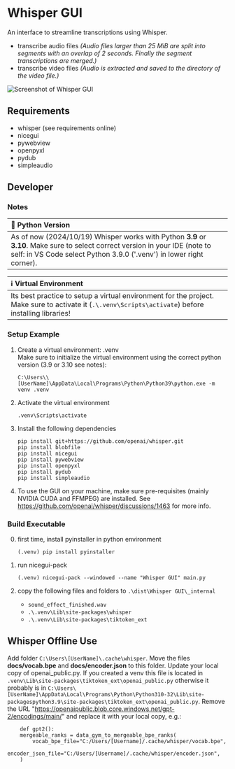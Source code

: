 # Whisper GUI

An interface to streamline transcriptions using Whisper.  

- transcribe audio files
     *(Audio files larger than 25 MiB are split into segments with an overlap of 2 seconds. Finally the segment transcriptions are merged.)*
- transcribe video files
     *(Audio is extracted and saved to the directory of the video file.)*

![Screenshot of Whisper GUI](./docs/whisper_gui_screenshot.png?raw=true)

## Requirements

- whisper (see requirements online)
- nicegui
- pywebview
- openpyxl
- pydub
- simpleaudio

## Developer

### Notes

| :snake: Python Version |
|:-|
| As of now (2024/10/19) Whisper works with Python **3.9** or **3.10**. Make sure to select correct version in your IDE (note to self: in VS Code select Python 3.9.0 ('.venv') in lower right corner). |

| :information_source: Virtual Environment |
|:-|
| Its best practice to setup a virtual environment for the project. Make sure to activate it (`.\.venv\Scripts\activate`) before installing libraries! |

### Setup Example

1. Create a virtual environment: .venv  
    Make sure to initialize the virtual environment using the correct python version (3.9 or 3.10 see notes):
   
       C:\Users\\[UserName]\AppData\Local\Programs\Python\Python39\python.exe -m venv .venv
   
2. Activate the virtual environment
   
       .venv\Scripts\activate
   
3. Install the following dependencies
   
       pip install git+https://github.com/openai/whisper.git  
       pip install blobfile  
       pip install nicegui  
       pip install pywebview
       pip install openpyxl
       pip install pydub
       pip install simpleaudio

4. To use the GUI on your machine, make sure pre-requisites (mainly NVIDIA CUDA and FFMPEG) are installed. See https://github.com/openai/whisper/discussions/1463 for more info.

### Build Executable

0. first time, install pyinstaller in python environment
    
       (.venv) pip install pyinstaller

1. run nicegui-pack

       (.venv) nicegui-pack --windowed --name "Whisper GUI" main.py

2. copy the following files and folders to `.\dist\Whisper GUI\_internal`
    - `sound_effect_finished.wav`
    - `.\.venv\Lib\site-packages\whisper`
    - `.\.venv\Lib\site-packages\tiktoken_ext`

## Whisper Offline Use

Add folder `C:\Users\[UserName]\.cache\whisper`. Move the files **docs/vocab.bpe** and **docs/encoder.json** to this folder. Update your local copy of openai_public.py. If you created a venv this file is located in `.venv\Lib\site-packages\tiktoken_ext\openai_public.py` otherwise it probably is in `C:\Users\[UserName]\AppData\Local\Programs\Python\Python310-32\Lib\site-packagespython3.9\site-packages\tiktoken_ext\openai_public.py`. Remove the URL "https://openaipublic.blob.core.windows.net/gpt-2/encodings/main/" and replace it with your local copy, e.g.:
            
        def gpt2():
        mergeable_ranks = data_gym_to_mergeable_bpe_ranks(  
            vocab_bpe_file="C:/Users/[Username]/.cache/whisper/vocab.bpe",   
            encoder_json_file="C:/Users/[Username]/.cache/whisper/encoder.json",  
        )